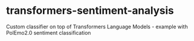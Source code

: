 # transformers-sentiment-analysis
Custom classifier on top of Transformers Language Models - example with PolEmo2.0 sentiment classification
